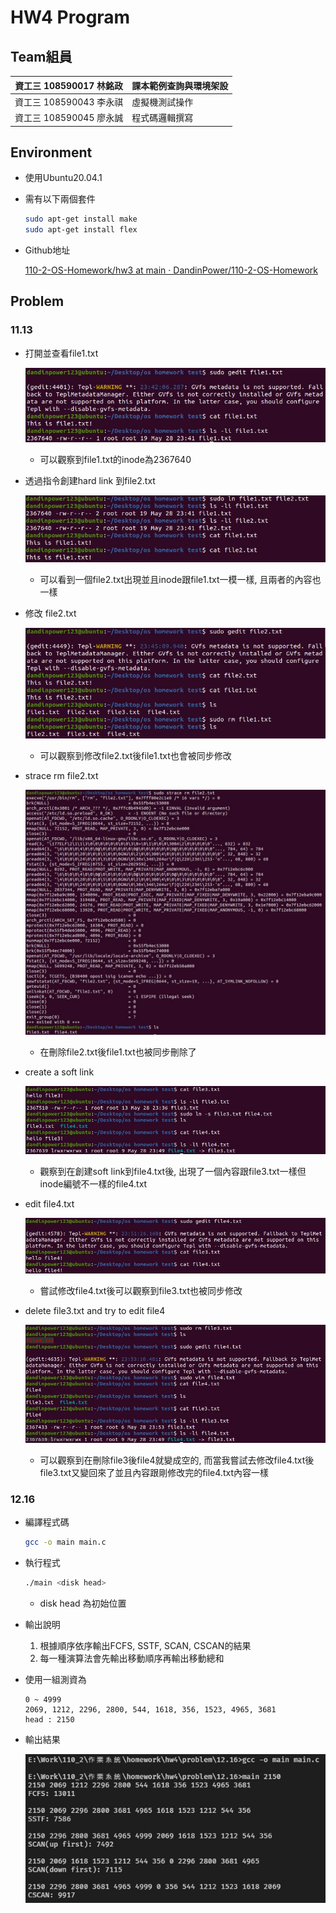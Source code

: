 # HW4 Program

## Team組員

| 資工三 108590017 林銘政 | 課本範例查詢與環境架設 |
| --- | --- |
| 資工三 108590043 李永祺 | 虛擬機測試操作 |
| 資工三 108590045 廖永誠  | 程式碼邏輯撰寫 |

## Environment

- 使用Ubuntu20.04.1
- 需有以下兩個套件
    
    ```bash
    sudo apt-get install make
    sudo apt-get install flex
    ```
    
- Github地址
    
    [110-2-OS-Homework/hw3 at main · DandinPower/110-2-OS-Homework](https://github.com/DandinPower/110-2-OS-Homework/tree/main/hw3)
    

## Problem

### 11.13

- 打開並查看file1.txt
    
    ![擷取.JPG](image/%E6%93%B7%E5%8F%96.jpg)
    
    - 可以觀察到file1.txt的inode為2367640
- 透過指令創建hard link 到file2.txt
    
    ![擷取.JPG](image/%E6%93%B7%E5%8F%96%201.jpg)
    
    - 可以看到一個file2.txt出現並且inode跟file1.txt一模一樣, 且兩者的內容也一樣
- 修改 file2.txt
    
    ![擷取.JPG](image/%E6%93%B7%E5%8F%96%202.jpg)
    
    - 可以觀察到修改file2.txt後file1.txt也會被同步修改
- strace rm file2.txt
    
    ![擷取.JPG](image/%E6%93%B7%E5%8F%96%203.jpg)
    
    - 在刪除file2.txt後file1.txt也被同步刪除了
- create a soft link
    
    ![擷取.JPG](image/%E6%93%B7%E5%8F%96%204.jpg)
    
    - 觀察到在創建soft link到file4.txt後, 出現了一個內容跟file3.txt一樣但inode編號不一樣的file4.txt
- edit file4.txt
    
    ![擷取.JPG](image/%E6%93%B7%E5%8F%96%205.jpg)
    
    - 嘗試修改file4.txt後可以觀察到file3.txt也被同步修改
- delete file3.txt and try to edit file4
    
    ![擷取.JPG](image/%E6%93%B7%E5%8F%96%206.jpg)
    
    - 可以觀察到在刪除file3後file4就變成空的, 而當我嘗試去修改file4.txt後file3.txt又變回來了並且內容跟剛修改完的file4.txt內容一樣

### 12.16

- 編譯程式碼
    
    ```bash
    gcc -o main main.c
    ```
    
- 執行程式
    
    ```bash
    ./main <disk head>
    ```
    
    - disk head 為初始位置
- 輸出說明
    1. 根據順序依序輸出FCFS, SSTF, SCAN, CSCAN的結果
    2. 每一種演算法會先輸出移動順序再輸出移動總和
- 使用一組測資為
    
    ```
    0 ~ 4999
    2069, 1212, 2296, 2800, 544, 1618, 356, 1523, 4965, 3681
    head : 2150
    ```
    
- 輸出結果
    
    ![擷取.JPG](image/%E6%93%B7%E5%8F%96%207.jpg)